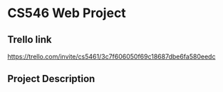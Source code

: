 # CS546 Web Project

## Trello link
https://trello.com/invite/cs5461/3c7f606050f69c18687dbe6fa580eedc

## Project Description


